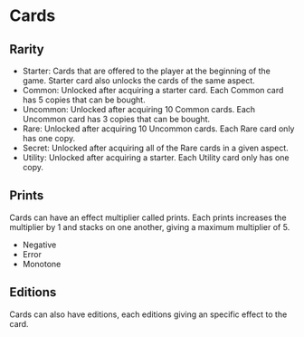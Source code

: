 # Cards

## Rarity

- Starter: Cards that are offered to the player at the beginning of the game. Starter card also unlocks the cards of the same aspect.
- Common: Unlocked after acquiring a starter card. Each Common card has 5 copies that can be bought.
- Uncommon: Unlocked after acquiring 10 Common cards. Each Uncommon card has 3 copies that can be bought.
- Rare: Unlocked after acquiring 10 Uncommon cards. Each Rare card only has one copy.
- Secret: Unlocked after acquiring all of the Rare cards in a given aspect.
- Utility: Unlocked after acquiring a starter. Each Utility card only has one copy.

## Prints

Cards can have an effect multiplier called prints. Each prints increases the multiplier by 1 and stacks on one another, giving a maximum multiplier of 5.

- Negative
- Error
- Monotone

## Editions

Cards can also have editions, each editions giving an specific effect to the card.
